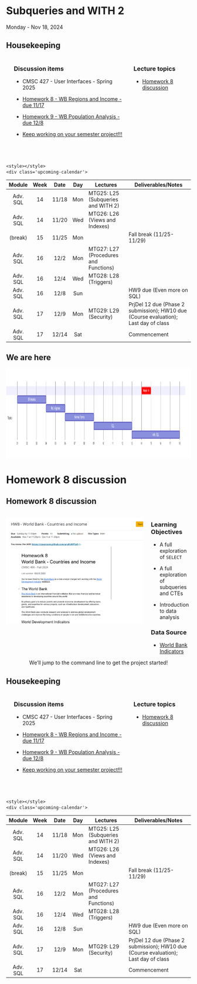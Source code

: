 # Subqueries and WITH 2

Monday - Nov 18, 2024

## Housekeeping

<div class="columns">

<div class="column" width="9%">

</div>

<div class="column" width="45%">

### Discussion items

- CMSC 427 - User Interfaces - Spring 2025

- <a
  href="https://virginiacommonwealth.instructure.com/courses/105097/assignments/966534"
  target="_blank">Homework 8 - WB Regions and Income - due 11/17</a>

- <a
  href="https://virginiacommonwealth.instructure.com/courses/105097/assignments/1047918"
  target="_blank">Homework 9 - WB Population Analysis - due 12/8</a>

- <a
  href="https://virginiacommonwealth.instructure.com/courses/105097/assignments/966535"
  target="_blank">Keep working on your semester project!!!</a>

</div>

<div class="column" width="40%">

### Lecture topics

- [Homework 8 discussion](#homework-8-discussion)

</div>

</div>

<div style="margin-top:25px">

 

</div>

    <style></style>
    <div class='upcoming-calendar'>

| Module | Week | Date | Day | Lectures | Deliverables/Notes |
|:--:|:--:|:--:|:--:|----|----|
| Adv. SQL | 14 | 11/18 | Mon | MTG25: L25 (Subqueries and WITH 2) |  |
| Adv. SQL | 14 | 11/20 | Wed | MTG26: L26 (Views and Indexes) |  |
| (break) | 15 | 11/25 | Mon |  | Fall break (11/25-11/29) |
| Adv. SQL | 16 | 12/2 | Mon | MTG27: L27 (Procedures and Functions) |  |
| Adv. SQL | 16 | 12/4 | Wed | MTG28: L28 (Triggers) |  |
| Adv. SQL | 16 | 12/8 | Sun |  | HW9 due (Even more on SQL) |
| Adv. SQL | 17 | 12/9 | Mon | MTG29: L29 (Security) | PrjDel 12 due (Phase 2 submission); HW10 due (Course evaluation); Last day of class |
| Adv. SQL | 17 | 12/14 | Sat |  | Commencement |

</div>

## We are here

<img src="lecture-25_files\figure-commonmark\mermaid-figure-1.png"
style="width:11.93in;height:2.54in" />

# Homework 8 discussion

## Homework 8 discussion

<div class="columns">

<div class="column" width="60%">

<a
href="https://virginiacommonwealth.instructure.com/courses/105097/assignments/966534"
target="_blank"><img src="./assets/homework8-page.png" /></a>

</div>

<div class="column" width="40%">

### Learning Objectives

- A full exploration of `SELECT`

- A full exploration of subqueries and CTEs

- Introduction to data analysis

### Data Source

- <a href="https://data.worldbank.org/indicator" target="_blank">World
  Bank Indicators</a>

</div>

</div>

<center>
We’ll jump to the command line to get the project started!
</center>

## Housekeeping

<div class="columns">

<div class="column" width="9%">

</div>

<div class="column" width="45%">

### Discussion items

- CMSC 427 - User Interfaces - Spring 2025

- <a
  href="https://virginiacommonwealth.instructure.com/courses/105097/assignments/966534"
  target="_blank">Homework 8 - WB Regions and Income - due 11/17</a>

- <a
  href="https://virginiacommonwealth.instructure.com/courses/105097/assignments/1047918"
  target="_blank">Homework 9 - WB Population Analysis - due 12/8</a>

- <a
  href="https://virginiacommonwealth.instructure.com/courses/105097/assignments/966535"
  target="_blank">Keep working on your semester project!!!</a>

</div>

<div class="column" width="40%">

### Lecture topics

- [Homework 8 discussion](#homework-8-discussion)

</div>

</div>

<div style="margin-top:25px">

 

</div>

    <style></style>
    <div class='upcoming-calendar'>

| Module | Week | Date | Day | Lectures | Deliverables/Notes |
|:--:|:--:|:--:|:--:|----|----|
| Adv. SQL | 14 | 11/18 | Mon | MTG25: L25 (Subqueries and WITH 2) |  |
| Adv. SQL | 14 | 11/20 | Wed | MTG26: L26 (Views and Indexes) |  |
| (break) | 15 | 11/25 | Mon |  | Fall break (11/25-11/29) |
| Adv. SQL | 16 | 12/2 | Mon | MTG27: L27 (Procedures and Functions) |  |
| Adv. SQL | 16 | 12/4 | Wed | MTG28: L28 (Triggers) |  |
| Adv. SQL | 16 | 12/8 | Sun |  | HW9 due (Even more on SQL) |
| Adv. SQL | 17 | 12/9 | Mon | MTG29: L29 (Security) | PrjDel 12 due (Phase 2 submission); HW10 due (Course evaluation); Last day of class |
| Adv. SQL | 17 | 12/14 | Sat |  | Commencement |

</div>
